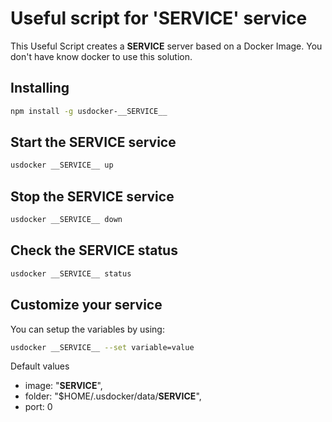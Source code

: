 # Useful script for '__SERVICE__' service

This Useful Script creates a __SERVICE__ server based on a Docker Image.
You don't have know docker to use this solution.

## Installing

```bash
npm install -g usdocker-__SERVICE__
```

## Start the __SERVICE__ service

```bash
usdocker __SERVICE__ up
```

## Stop the __SERVICE__ service

```bash
usdocker __SERVICE__ down
```

## Check the __SERVICE__ status

```bash
usdocker __SERVICE__ status
```


## Customize your service

You can setup the variables by using:

```bash
usdocker __SERVICE__ --set variable=value
```

Default values

 - image: "__SERVICE__",
 - folder: "$HOME/.usdocker/data/__SERVICE__",
 - port: 0

